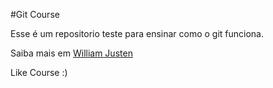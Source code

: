 #Git Course

Esse é um repositorio teste para ensinar como o git funciona.

Saiba mais em [William Justen](http://willianjusten.teachable.com)

Like Course :) 